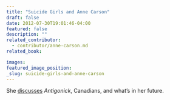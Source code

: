 ```yaml
---
title: "Suicide Girls and Anne Carson"
draft: false
date: 2012-07-30T19:01:46-04:00
featured: false
description: ""
related_contributor:
  - contributor/anne-carson.md
related_book:

images:
featured_image_position: 
_slug: suicide-girls-and-anne-carson
---
```


She [discusses](http://suicidegirls.com/interviews/2887/Anne-Carson-Antigonick/) _Antigonick_, Canadians, and what’s in her future. 

